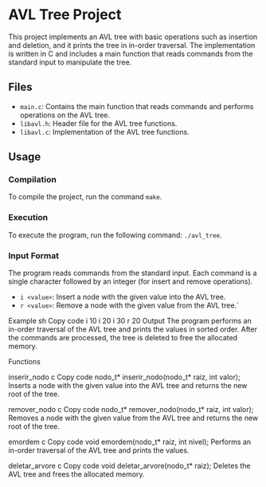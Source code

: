 # AVL Tree Project

This project implements an AVL tree with basic operations such as insertion and deletion, and it prints the tree in in-order traversal. The implementation is written in C and includes a main function that reads commands from the standard input to manipulate the tree.

## Files

- `main.c`: Contains the main function that reads commands and performs operations on the AVL tree.
- `libavl.h`: Header file for the AVL tree functions.
- `libavl.c`: Implementation of the AVL tree functions.

## Usage

### Compilation

To compile the project, run the command `make`.

### Execution

To execute the program, run the following command: `./avl_tree`.

### Input Format

The program reads commands from the standard input. Each command is a single character followed by an integer (for insert and remove operations).

- `i <value>`: Insert a node with the given value into the AVL tree.
- `r <value>`: Remove a node with the given value from the AVL tree.`

Example
sh
Copy code
i 10
i 20
i 30
r 20
Output
The program performs an in-order traversal of the AVL tree and prints the values in sorted order. After the commands are processed, the tree is deleted to free the allocated memory.

Functions

inserir_nodo
c
Copy code
nodo_t* inserir_nodo(nodo_t* raiz, int valor);
Inserts a node with the given value into the AVL tree and returns the new root of the tree.

remover_nodo
c
Copy code
nodo_t* remover_nodo(nodo_t* raiz, int valor);
Removes a node with the given value from the AVL tree and returns the new root of the tree.

emordem
c
Copy code
void emordem(nodo_t* raiz, int nivel);
Performs an in-order traversal of the AVL tree and prints the values.

deletar_arvore
c
Copy code
void deletar_arvore(nodo_t* raiz);
Deletes the AVL tree and frees the allocated memory.
